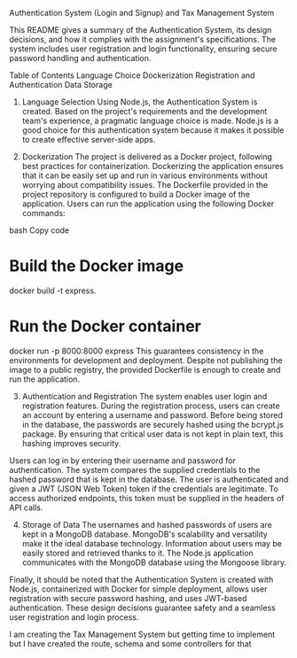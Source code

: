 Authentication System (Login and Signup) and Tax Management System

This README gives a summary of the Authentication System, its design decisions, and how it complies with the assignment's specifications. The system includes user registration and login functionality, ensuring secure password handling and authentication.

Table of Contents
Language Choice
Dockerization
Registration and Authentication
Data Storage

1. Language Selection
Using Node.js, the Authentication System is created. Based on the project's requirements and the development team's experience, a pragmatic language choice is made. Node.js is a good choice for this authentication system because it makes it possible to create effective server-side apps.

2. Dockerization
The project is delivered as a Docker project, following best practices for containerization. Dockerizing the application ensures that it can be easily set up and run in various environments without worrying about compatibility issues. The Dockerfile provided in the project repository is configured to build a Docker image of the application. Users can run the application using the following Docker commands:

bash
Copy code
# Build the Docker image
docker build -t express.

# Run the Docker container
docker run -p 8000:8000 express
This guarantees consistency in the environments for development and deployment. Despite not publishing the image to a public registry, the provided Dockerfile is enough to create and run the application.

3. Authentication and Registration
The system enables user login and registration features. During the registration process, users can create an account by entering a username and password. Before being stored in the database, the passwords are securely hashed using the bcrypt.js package. By ensuring that critical user data is not kept in plain text, this hashing improves security.

Users can log in by entering their username and password for authentication. The system compares the supplied credentials to the hashed password that is kept in the database. The user is authenticated and given a JWT (JSON Web Token) token if the credentials are legitimate. To access authorized endpoints, this token must be supplied in the headers of API calls.

4. Storage of Data
The usernames and hashed passwords of users are kept in a MongoDB database. MongoDB's scalability and versatility make it the ideal database technology. Information about users may be easily stored and retrieved thanks to it. The Node.js application communicates with the MongoDB database using the Mongoose library.

Finally, it should be noted that the Authentication System is created with Node.js, containerized with Docker for simple deployment, allows user registration with secure password hashing, and uses JWT-based authentication. These design decisions guarantee safety and a seamless user registration and login process.

I am creating the Tax Management System but getting time to implement but I have created the route, schema and some controllers for that
